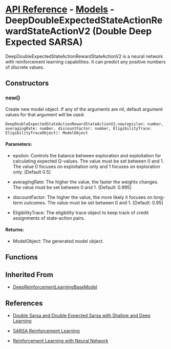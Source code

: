# [API Reference](../../API.md) - [Models](../Models.md) - DeepDoubleExpectedStateActionRewardStateActionV2 (Double Deep Expected SARSA)

DeepDoubleExpectedStateActionRewardStateActionV2 is a neural network with reinforcement learning capabilities. It can predict any positive numbers of discrete values. 

## Constructors

### new()

Create new model object. If any of the arguments are nil, default argument values for that argument will be used.

```
DeepDoubleExpectedStateActionRewardStateActionV2.new(epsilon: number, averagingRate: number, discountFactor: number, EligibilityTrace: EligibilityTraceObject): ModelObject
```

#### Parameters:

* epsilon: Controls the balance between exploration and exploitation for calculating expected Q-values. The value must be set between 0 and 1. The value 0 focuses on exploitation only and 1 focuses on exploration only. [Default 0.5]

* averagingRate: The higher the value, the faster the weights changes. The value must be set between 0 and 1. [Default: 0.995]

* discountFactor: The higher the value, the more likely it focuses on long-term outcomes. The value must be set between 0 and 1. [Default: 0.95]

* EligibilityTrace: The eligibility trace object to keep track of credit assignments of state-action pairs.

#### Returns:

* ModelObject: The generated model object.

## Functions

## Inherited From

* [DeepReinforcementLearningBaseModel](DeepReinforcementLearningBaseModel.md)

## References

* [Double Sarsa and Double Expected Sarsa with Shallow and Deep Learning](https://www.scirp.org/journal/paperinformation.aspx?paperid=71237)

* [SARSA Reinforcement Learning](https://www.geeksforgeeks.org/sarsa-reinforcement-learning/)

* [Reinforcement Learning with Neural Network](https://www.baeldung.com/cs/reinforcement-learning-neural-network)
